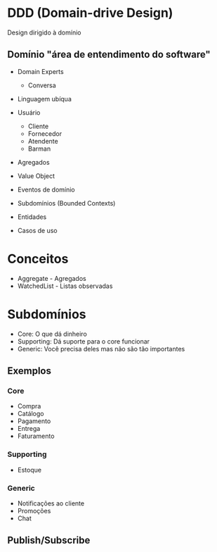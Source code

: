 # DDD (Domain-drive Design)

Design dirigido à domínio

## Domínio "área de entendimento do software"

- Domain Experts
  - Conversa
- Linguagem ubíqua

- Usuário
  - Cliente
  - Fornecedor
  - Atendente
  - Barman

- Agregados
- Value Object
- Eventos de domínio
- Subdomínios (Bounded Contexts)
- Entidades
- Casos de uso

# Conceitos

- Aggregate - Agregados 
- WatchedList - Listas observadas

# Subdomínios 

- Core: O que dá dinheiro 
- Supporting: Dá suporte para o core funcionar
- Generic: Você precisa deles mas não são tão importantes

## Exemplos

### Core

- Compra
- Catálogo 
- Pagamento
- Entrega
- Faturamento

### Supporting

- Estoque 

### Generic

- Notificações ao cliente
- Promoções 
- Chat

## Publish/Subscribe